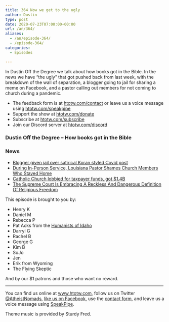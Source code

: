 ```yaml
---
title: 364 Now we get to the ugly
author: Dustin
type: post
date: 2020-07-23T07:00:00+00:00
url: /an/364/
aliases:
  - /an/episode-364/
  - /episode-364/
categories:
  - Episodes

---
```

<div id="buzzsprout-player-10552745"></div><script src="https://www.buzzsprout.com/1983601/10552745-364-now-we-get-to-the-ugly.js?container_id=buzzsprout-player-10552745&player=small" type="text/javascript" charset="utf-8"></script>

In Dustin Off the Degree we talk about how books got in the Bible. In the news we have “the ugly” that got pushed back from last week, with the breakdown of the wall of separation, a blogger going to jail for sharing a meme on Facebook, and a pastor calling out members for not coming to church during a pandemic.

<!--more-->

 * The feedback form is at [htotw.com/contact](https://htotw.com/contact) or leave us a voice message using <a href="https://htotw.com/speakpipe" target="_blank" rel="noopener noreferrer">htotw.com/speakpipe</a>
 * Support the show at <a href="https://htotw.com/donate" target="_blank" rel="payment noopener noreferrer">htotw.com/donate</a>
 * Subscribe at <a href="https://htotw.com/subscribe" target="_blank" rel="noopener noreferrer">htotw.com/subscribe</a>
 * Join our Discord server at <a href="https://htotw.com/discord" target="_blank" rel="noopener noreferrer">htotw.com/discord</a>

### Dustin Off the Degree &#8211; How books got in the Bible

### News

  * [Blogger given jail over satirical Koran styled Covid post][1]
  * [During In-Person Service, Louisiana Pastor Shames Church Members Who Stayed Home][2] 
  * [Catholic Church lobbied for taxpayer funds, got $1.4B][3]
  * [The Supreme Court Is Embracing A Reckless And Dangerous Definition Of Religious Freedom][4]

This episode is brought to you by:

  * Henry K
  * Daniel M
  * Rebecca P
  * Pat Acks from the <a href="https://www.humanistsofidaho.org" target="_blank" rel="noopener noreferrer">Humanists of Idaho</a>
  * Darryl G
  * Rachel B
  * George G
  * Kim B
  * SoJo
  * Jen
  * Erik from Wyoming
  * The Flying Skeptic

And by our $1 patrons and those who want no reward.

<hr width="500" />

You can find us online at <a href="https://www.htotw.com/" target="_blank" rel="noopener noreferrer">www.htotw.com</a>, follow us on Twitter <a href="https://htotw.com/twitter" target="_blank" rel="noopener noreferrer">@AtheistNomads</a>, <a href="https://htotw.com/facebook" target="_blank" rel="noopener noreferrer">like us on Facebook</a>, use the [contact form](https://htotw.com/contact), and leave us a voice message using <a href="https://htotw.com/speakpipe" target="_blank" rel="noopener noreferrer">SpeakPipe</a>.

Theme music is provided by Sturdy Fred.

 [1]: https://www.bbc.com/news/world-africa-53408262
 [2]: https://friendlyatheist.patheos.com/2020/06/29/during-in-person-service-louisiana-pastor-shames-church-members-who-stayed-home/
 [3]: https://religionnews.com/2020/07/10/catholic-church-lobbied-for-taxpayer-funds-got-1-4b/
 [4]: https://www.au.org/blogs/supreme-court-rules-two